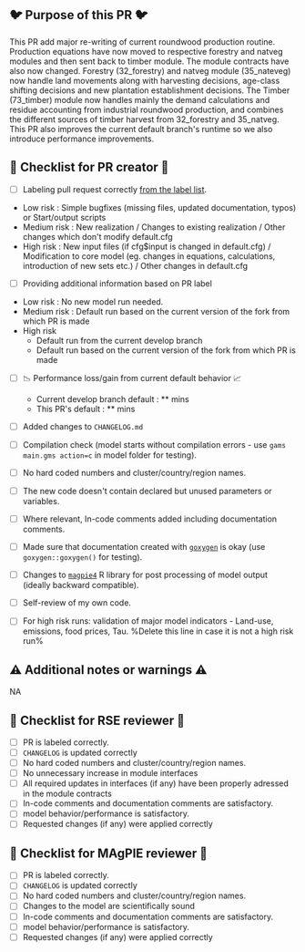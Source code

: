 ## :bird: Purpose of this PR :bird:

This PR add major re-writing of current roundwood production routine. Production equations have now moved to respective forestry and natveg modules and then sent back to timber module. The module contracts have also now changed. Forestry (32_forestry) and natveg module (35_nateveg) now handle land movements along with harvesting decisions, age-class shifting decisions and new plantation establishment decisions. The Timber (73_timber) module now handles mainly the demand calculations and residue accounting from industrial roundwood production, and combines the different sources of timber harvest from 32_forestry and 35_natveg. This PR also improves the current default branch's runtime so we also introduce performance improvements.

## :wrench: Checklist for PR creator :wrench:

- [ ] Labeling pull request correctly [from the label list](https://github.com/magpiemodel/magpie/labels).

* Low risk : Simple bugfixes (missing files, updated documentation, typos) or Start/output scripts
* Medium risk : New realization / Changes to existing realization / Other changes which don't modify default.cfg
* High risk : New input files (if cfg$input is changed in default.cfg) / Modification to core model (eg. changes in equations, calculations, introduction of new sets etc.) / Other changes in default.cfg

- [ ] Providing additional information based on PR label

* Low risk : No new model run needed.
* Medium risk : Default run based on the current version of the fork from which PR is made
* High risk
  * Default run from the current develop branch
  * Default run based on the current version of the fork from which PR is made

- [ ] :chart_with_downwards_trend: Performance loss/gain from current default behavior :chart_with_upwards_trend:
  * Current develop branch default : ** mins
  * This PR's default :  ** mins

- [ ] Added changes to `CHANGELOG.md`
- [ ] Compilation check (model starts without compilation errors - use `gams main.gms action=c` in model folder for testing).
- [ ] No hard coded numbers and cluster/country/region names.
- [ ] The new code doesn't contain declared but unused parameters or variables.
- [ ] Where relevant, In-code comments added including documentation comments.
- [ ] Made sure that documentation created with [`goxygen`](https://github.com/pik-piam/goxygen) is okay (use `goxygen::goxygen()` for testing).
- [ ] Changes to [`magpie4`](https://github.com/pik-piam/magpie4) R library for post processing of model output (ideally backward compatible).
- [ ] Self-review of my own code.
- [ ] For high risk runs: validation of major model indicators - Land-use, emissions, food prices, Tau.  %Delete this line in case it is not a high risk run%

## :warning: Additional notes or warnings :warning:
NA

## :rotating_light: Checklist for RSE reviewer :rotating_light:

- [ ] PR is labeled correctly.
- [ ] `CHANGELOG` is updated correctly
- [ ] No hard coded numbers and cluster/country/region names.
- [ ] No unnecessary increase in module interfaces
- [ ] All required updates in interfaces (if any) have been properly adressed in the module contracts
- [ ] In-code comments and documentation comments are satisfactory.
- [ ] model behavior/performance is satisfactory.
- [ ] Requested changes (if any) were applied correctly

## :rotating_light: Checklist for MAgPIE reviewer :rotating_light:

- [ ] PR is labeled correctly.
- [ ] `CHANGELOG` is updated correctly
- [ ] No hard coded numbers and cluster/country/region names.
- [ ] Changes to the model are scientifically sound
- [ ] In-code comments and documentation comments are satisfactory.
- [ ] model behavior/performance is satisfactory.
- [ ] Requested changes (if any) were applied correctly
